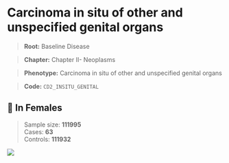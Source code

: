 # Carcinoma in situ of other and unspecified genital organs

> **Root:** Baseline Disease  

> **Chapter:** Chapter II- Neoplasms  

> **Phenotype:** Carcinoma in situ of other and unspecified genital organs  

> **Code:** `CD2_INSITU_GENITAL`

## 👩 In Females  
> Sample size: **111995**  
> Cases: **63**  
> Controls: **111932**
<img src="/Disease/Figures/ALL/Baseline/CD2_INSITU_GENITAL.png"/>
<CsvTable src="/Disease/Data/ALL/Baseline/LG_CD2_INSITU_GENITAL.csv" label="🔍 View full results" />

